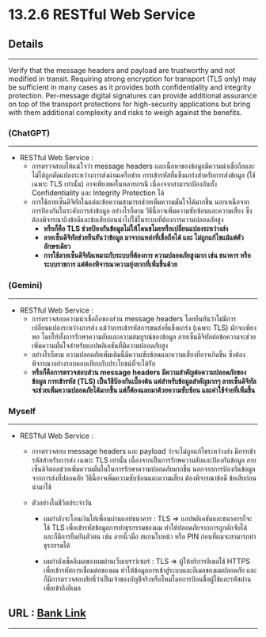 # 13.2.6 RESTful Web Service

## Details

---

Verify that the message headers and payload are trustworthy and not
modified in transit. Requiring strong encryption for transport (TLS only) may
be sufficient in many cases as it provides both confidentiality and integrity
protection. Per-message digital signatures can provide additional assurance
on top of the transport protections for high-security applications but bring
with them additional complexity and risks to weigh against the benefits.



### (ChatGPT)

---
- RESTful Web Service :
  - การตรวจสอบให้แน่ใจว่า message headers และเนื้อหาของข้อมูลมีความน่าเชื่อถือและไม่ได้ถูกดัดแปลงระหว่างการส่งผ่านเครือข่าย การเข้ารหัสที่แข็งแกร่งสำหรับการส่งข้อมูล (ใช้เฉพาะ TLS เท่านั้น) อาจเพียงพอในหลายกรณี เนื่องจากสามารถป้องกันทั้ง Confidentiality และ Integrity Protection ได้
  - การใช้ลายเซ็นดิจิทัลในแต่ละข้อความสามารถช่วยเพิ่มความมั่นใจได้มากขึ้น นอกเหนือจากการป้องกันในระดับการส่งข้อมูล อย่างไรก็ตาม วิธีนี้อาจเพิ่มความซับซ้อนและความเสี่ยง ซึ่งต้องพิจารณาถึงข้อดีและข้อเสียก่อนนำไปใช้ในระบบที่ต้องการความปลอดภัยสูง
    - **หรือก็คือ TLS ช่วยป้องกันข้อมูลไม่ให้โดนขโมยหรือเปลี่ยนแปลงระหว่างส่ง**
    - **ลายเซ็นดิจิทัลช่วยยืนยันว่าข้อมูล มาจากแหล่งที่เชื่อถือได้ และ ไม่ถูกแก้ไขแม้แต่ตัวอักษรเดียว**
    - **การใช้ลายเซ็นดิจิทัลเหมาะกับระบบที่ต้องการ ความปลอดภัยสูงมาก เช่น ธนาคาร หรือระบบราชการ แต่ต้องพิจารณาความยุ่งยากที่เพิ่มขึ้นด้วย**
### (Gemini)

---
- RESTful Web Service :
  - การตรวจสอบความน่าเชื่อถือของส่วน message headers โดยยืนยันว่าไม่มีการเปลี่ยนแปลงระหว่างการส่ง แม้ว่าการเข้ารหัสการขนส่งที่แข็งแกร่ง (เฉพาะ TLS) มักจะเพียงพอ โดยให้ทั้งการรักษาความลับและความสมบูรณ์ของข้อมูล ลายเซ็นดิจิทัลต่อข้อความจะช่วยเพิ่มความมั่นใจสำหรับแอปพลิเคชันที่มีความปลอดภัยสูง
  - อย่างไรก็ตาม ความปลอดภัยเพิ่มเติมนี้มีความซับซ้อนและความเสี่ยงที่อาจเกิดขึ้น ซึ่งต้องพิจารณาอย่างรอบคอบเทียบกับประโยชน์ที่จะได้รับ
  - **หรือก็คือการตรวจสอบส่วน message headers มีความสำคัญต่อความปลอดภัยของข้อมูล การเข้ารหัส (TLS) เป็นวิธีป้องกันเบื้องต้น แต่สำหรับข้อมูลสำคัญมากๆ ลายเซ็นดิจิทัลจะช่วยเพิ่มความปลอดภัยได้มากขึ้น แต่ก็ต้องแลกมาด้วยความซับซ้อน และค่าใช้จ่ายที่เพิ่มขึ้น**
### Myself 

---
- RESTful Web Service :
  - การตรวจสอบ message headers และ payload ว่าจะไม่ถูกแก้ไขระหว่างส่ง มีการเข้ารหัสสำหรับการส่ง เฉพาะ TLS เท่านั้น เนื่องจากเป็นการรักษความลับและป้องกันข้อมูล ลายเซ็นดิจิตอลช่วยเพิ่มความมั่นในในการรักษาความปลอดภัยมากขึ้น นอกจากการป้องกันข้อมูลจากการส่งที่ปลอดภัย วิธีนี้อาจเพิ่มความซับซ้อนและความเสี่ยง ต้องพิจารณาข้อดี ข้อเสียก่อนนำมาใช้

  - ตัวอย่างในชีวิตประจำวัน

    - ผมกำลังจะโอนเงินให้เพื่อนผ่านแอปธนาคาร : TLS => แอปพลิเคชันและธนาคารก็จะใช้ TLS เพื่อเข้ารหัสข้อมูลการทำธุรกรรมของผม ทำให้ปลอดภัยจากการถูกดักจับได้ และก็มีการยืนยันตัวตน เช่น ลายนิ้วมือ สแกนใบหน้า หรือ PIN ก่อนที่ผมจะสามารถทำธุรกรรมได้

    - ผมกำลังเช็คอีเมลของผมผ่านเว็บเบราว์เซอร์ : TLS => ผู้ให้บริการอีเมลใช้ HTTPS เพื่อเข้ารหัสการเชื่อมต่อของผม ทำให้ข้อมูลการเข้าสู่ระบบและอีเมลของผมปลอดภัย และก็มีการตรวจสอบสิทธิ์ว่าเป็นเจ้าของบัญชีจริงหรือไหมโดยการป้อนชื่อผู้ใช้และรหัสผ่านเพื่อเข้าถึงอีเมล

## URL : [Bank Link](https://bxnkz.github.io/security-requirement)

------------
